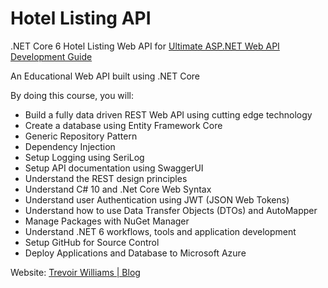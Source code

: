 # Hotel Listing API
.NET Core 6 Hotel Listing Web API for [Ultimate ASP.NET Web API Development Guide](https://www.udemy.com/course/ultimate-aspnet-5-web-api-development-guide/?referralCode=354D04A638A9196767B3)

An Educational Web API built using .NET Core 

By doing this course, you will:
- Build a fully data driven REST Web API using cutting edge technology 
- Create a database using Entity Framework Core
- Generic Repository Pattern 
- Dependency Injection
- Setup Logging using SeriLog
- Setup API documentation using SwaggerUI
- Understand the REST design principles 
- Understand C# 10 and .Net Core Web Syntax
- Understand user Authentication using JWT (JSON Web Tokens) 
- Understand how to use Data Transfer Objects (DTOs) and AutoMapper 
- Manage Packages with NuGet Manager
- Understand .NET 6 workflows, tools and application development
- Setup GitHub for Source Control
- Deploy Applications and Database to Microsoft Azure

Website: [Trevoir Williams | Blog](http://bit.ly/2ux9hcn)
